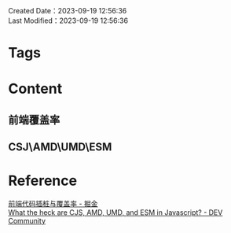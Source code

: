 Created Date：2023-09-19 12:56:36  
Last Modified：2023-09-19 12:56:36

# Tags

# Content

## 前端覆盖率

## CSJ\AMD\UMD\ESM

# Reference

[前端代码插桩与覆盖率 - 掘金](https://juejin.cn/post/7022928631756226591)  
[What the heck are CJS, AMD, UMD, and ESM in Javascript? - DEV Community](https://dev.to/iggredible/what-the-heck-are-cjs-amd-umd-and-esm-ikm)
